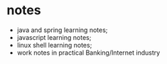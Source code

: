 # notes
* java and spring learning notes;
* javascript learning notes;
* linux shell learning notes;
* work notes in practical Banking/Internet industry
